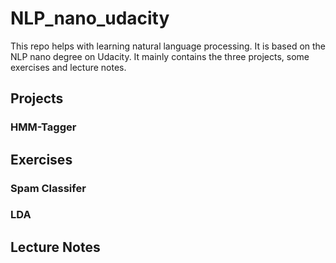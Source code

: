# NLP_nano_udacity

This repo helps with learning natural language processing. It is based on the NLP nano degree on Udacity. It mainly contains the three projects, some exercises and lecture notes.

## Projects

### HMM-Tagger


## Exercises

### Spam Classifer

### LDA


## Lecture Notes
